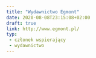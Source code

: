 ```yaml
---
title: "Wydawnictwo Egmont"
date: 2020-08-08T23:15:08+02:00
draft: true
link: http://www.egmont.pl/
typ:
 - członek wspierający
 - wydawnictwo
---
```

